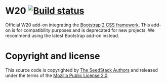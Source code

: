 # W20 [![Build status](https://travis-ci.org/seedstack/w20-bootstrap-2.svg?branch=master)](https://travis-ci.org/seedstack/w20-bootstrap-2)

Official W20 add-on integrating the [Bootstrap 2 CSS framework](http://getbootstrap.com/2.3.2/). This add-on is for
compatibility purposes and is deprecated for new projects. We recommend using the latest Bootstrap add-on instead.

# Copyright and license

This source code is copyrighted by [The SeedStack Authors](https://github.com/seedstack/seedstack/blob/master/AUTHORS) and
released under the terms of the [Mozilla Public License 2.0](https://www.mozilla.org/MPL/2.0/).

